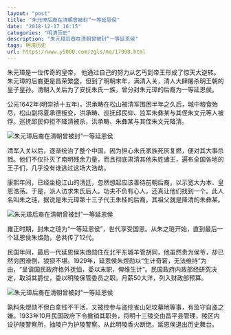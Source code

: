 ```yaml
---
layout: "post"
title: "朱元璋后裔在清朝曾被封“一等延恩侯"
date: "2018-12-17 16:15"
categories: "明清历史"
description: "朱元璋后裔在清朝曾被封“一等延恩侯"
tags: 明清历史
url: https://www.y5000.com/zgls/mq/17998.html
---
```






朱元璋是一位传奇的皇帝，
他通过自己的努力从乞丐到帝王形成了惊天大逆转。朱元璋的后裔更是昌荣繁盛，但到了明朝末年，满清入关，清人大肆屠杀明王朝的皇子皇孙。清朝入关后为了安抚朱氏一族，曾分封朱元璋的后裔为一等延恩侯。

公元1642年(明崇祯十五年)，洪承畴在松山被清军围困半年之久后，城中粮食殆尽，松山副将夏承德叛变，洪承畴、巡抚邱民仰、监军朱彝某与其侄朱文元等人被俘。巡抚邱民仰拒不降清被杀，洪承畴、朱彝某与其侄朱文元降清。

![朱元璋后裔在清朝曾被封“一等延恩侯](/uploads/allimg/170328/6-1F32P94523438.JPG)

清军入关以后，逐渐统治了整个中国，因为担心朱氏家族死灰复燃，便对其大事杀戮。他们不仅扑灭了南明残余力量，而且彻底肃清其他朱姓诸王，遍布全国各地的王子们，几乎没有谁逃过这场大浩劫。

康熙年间，已经坐稳江山的清廷，忽然想起应该善待前朝后裔，以示宽大为本、皇恩浩荡。于是，派人访求朱氏后人。功夫不负有心人，还真让他们找到一个。此人名叫朱之琏，据说是朱元璋第十三子代王朱桂的后裔，其祖父就是降清的朱彝某。

![朱元璋后裔在清朝曾被封“一等延恩侯](/uploads/allimg/170328/6-1F32P94605917.JPG)

雍正时期，封朱之琏为“一等延恩侯”，世代享受国恩。从朱之琏开始，直到最后一个延恩侯朱煜勋，总共传了12代。

民国年间，最后一代延恩侯朱煜勋住在北平东城羊管胡同，他虽然贵为侯爷，却已然穷困潦倒，狼狈不堪。1929年，延恩侯朱煜勋以“生计奇窘，无法维持”为由，“呈请国民政府格外抚恤，委以末职，俾维生计”。民国政府内政部经研究决定，取消其爵位，委以明陵保管委员之职。月薪50大洋，列入财政部预算。

![朱元璋后裔在清朝曾被封“一等延恩侯](/uploads/allimg/170328/6-1F32P94642104.JPG)

孰料朱煜勋不但白拿钱不干活，又被控参与盗挖雀山妃坟墓地等事，有监守自盗之嫌。1933年10月民国政府下令撤销其职务，将明十三陵交由昌平县管理，陵区内设护陵警察所，抽陵户为护陵警察。从此明陵香火断绝，延恩侯退出历史舞台。
